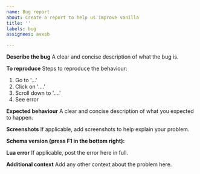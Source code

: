 ```yaml
---
name: Bug report
about: Create a report to help us improve vanilla
title: ''
labels: bug
assignees: avxsb

---
```


**Describe the bug**
A clear and concise description of what the bug is.

**To reproduce**
Steps to reproduce the behaviour:
1. Go to '...'
2. Click on '....'
3. Scroll down to '....'
4. See error

**Expected behaviour**
A clear and concise description of what you expected to happen.

**Screenshots**
If applicable, add screenshots to help explain your problem.

**Schema version (press F1 in the bottom right):**

**Lua error**
If applicable, post the error here in full.

**Additional context**
Add any other context about the problem here.
